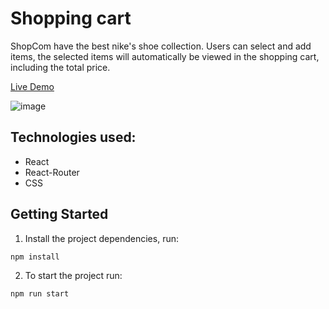 # Shopping cart

ShopCom have the best nike's shoe collection. Users can select and add items, the selected items will automatically be viewed in
the shopping cart, including the total price.

[Live Demo](https://alifahed.github.io/shopping-cart/)

![image](https://user-images.githubusercontent.com/90851899/195376389-211b948e-0107-4fa7-ac84-83b929a5c797.png)


## Technologies used:
- React
- React-Router
- CSS
 
## Getting Started
1. Install the project dependencies, run:
```
npm install
```
2. To start the project run:
```
npm run start
```
